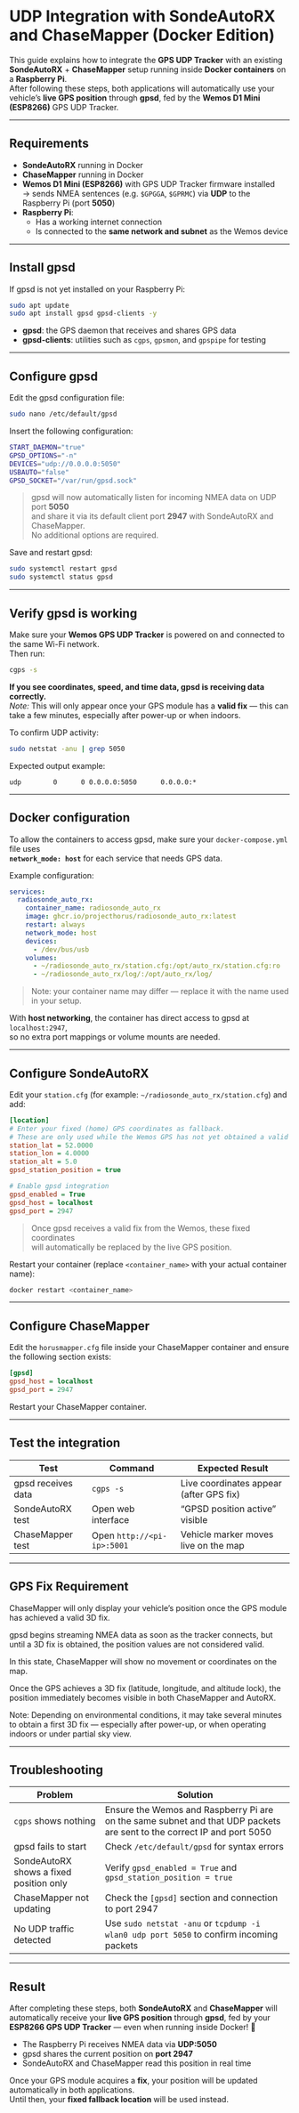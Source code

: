 # UDP Integration with SondeAutoRX and ChaseMapper (Docker Edition)

This guide explains how to integrate the **GPS UDP Tracker** with an existing **SondeAutoRX** + **ChaseMapper** setup running inside **Docker containers** on a **Raspberry Pi**.  
After following these steps, both applications will automatically use your vehicle’s **live GPS position** through **gpsd**, fed by the **Wemos D1 Mini (ESP8266)** GPS UDP Tracker.

---

## Requirements

- **SondeAutoRX** running in Docker  
- **ChaseMapper** running in Docker  
- **Wemos D1 Mini (ESP8266)** with GPS UDP Tracker firmware installed  
  → sends NMEA sentences (e.g. `$GPGGA`, `$GPRMC`) via **UDP** to the Raspberry Pi (port **5050**)  
- **Raspberry Pi**:
  - Has a working internet connection  
  - Is connected to the **same network and subnet** as the Wemos device

---

## Install gpsd

If gpsd is not yet installed on your Raspberry Pi:

```bash
sudo apt update
sudo apt install gpsd gpsd-clients -y
```

- **gpsd**: the GPS daemon that receives and shares GPS data  
- **gpsd-clients**: utilities such as `cgps`, `gpsmon`, and `gpspipe` for testing  

---

## Configure gpsd

Edit the gpsd configuration file:

```bash
sudo nano /etc/default/gpsd
```

Insert the following configuration:

```bash
START_DAEMON="true"
GPSD_OPTIONS="-n"
DEVICES="udp://0.0.0.0:5050"
USBAUTO="false"
GPSD_SOCKET="/var/run/gpsd.sock"
```

> gpsd will now automatically listen for incoming NMEA data on UDP port **5050**  
> and share it via its default client port **2947** with SondeAutoRX and ChaseMapper.  
> No additional options are required.

Save and restart gpsd:

```bash
sudo systemctl restart gpsd
sudo systemctl status gpsd
```

---

## Verify gpsd is working

Make sure your **Wemos GPS UDP Tracker** is powered on and connected to the same Wi-Fi network.  
Then run:

```bash
cgps -s
```

**If you see coordinates, speed, and time data, gpsd is receiving data correctly.**  
*Note:* This will only appear once your GPS module has a **valid fix** — this can take a few minutes, especially after power-up or when indoors.

To confirm UDP activity:

```bash
sudo netstat -anu | grep 5050
```

Expected output example:
```
udp        0      0 0.0.0.0:5050      0.0.0.0:* 
```

---

## Docker configuration

To allow the containers to access gpsd, make sure your `docker-compose.yml` file uses  
**`network_mode: host`** for each service that needs GPS data.

Example configuration:

```yaml
services:
  radiosonde_auto_rx:
    container_name: radiosonde_auto_rx
    image: ghcr.io/projecthorus/radiosonde_auto_rx:latest
    restart: always
    network_mode: host
    devices:
      - /dev/bus/usb
    volumes:
      - ~/radiosonde_auto_rx/station.cfg:/opt/auto_rx/station.cfg:ro
      - ~/radiosonde_auto_rx/log/:/opt/auto_rx/log/
```

> Note: your container name may differ — replace it with the name used in your setup.

With **host networking**, the container has direct access to gpsd at `localhost:2947`,  
so no extra port mappings or volume mounts are needed.

---

## Configure SondeAutoRX

Edit your `station.cfg` (for example: `~/radiosonde_auto_rx/station.cfg`) and add:

```ini
[location]
# Enter your fixed (home) GPS coordinates as fallback.
# These are only used while the Wemos GPS has not yet obtained a valid fix.
station_lat = 52.0000
station_lon = 4.0000
station_alt = 5.0
gpsd_station_position = true

# Enable gpsd integration
gpsd_enabled = True
gpsd_host = localhost
gpsd_port = 2947
```

> Once gpsd receives a valid fix from the Wemos, these fixed coordinates  
> will automatically be replaced by the live GPS position.

Restart your container (replace `<container_name>` with your actual container name):

```bash
docker restart <container_name>
```

---

## Configure ChaseMapper

Edit the `horusmapper.cfg` file inside your ChaseMapper container and ensure the following section exists:

```ini
[gpsd]
gpsd_host = localhost
gpsd_port = 2947
```

Restart your ChaseMapper container.

---

## Test the integration

| Test | Command | Expected Result |
|------|----------|-----------------|
| gpsd receives data | `cgps -s` | Live coordinates appear (after GPS fix) |
| SondeAutoRX test | Open web interface | “GPSD position active” visible |
| ChaseMapper test | Open `http://<pi-ip>:5001` | Vehicle marker moves live on the map |

---

## GPS Fix Requirement

ChaseMapper will only display your vehicle’s position once the GPS module has achieved a valid 3D fix.

gpsd begins streaming NMEA data as soon as the tracker connects,
but until a 3D fix is obtained, the position values are not considered valid.

In this state, ChaseMapper will show no movement or coordinates on the map.

Once the GPS achieves a 3D fix (latitude, longitude, and altitude lock),
the position immediately becomes visible in both ChaseMapper and AutoRX.

Note:
Depending on environmental conditions, it may take several minutes to obtain a first 3D fix —
especially after power-up, or when operating indoors or under partial sky view.

---

## Troubleshooting

| Problem | Solution |
|----------|-----------|
| `cgps` shows nothing | Ensure the Wemos and Raspberry Pi are on the same subnet and that UDP packets are sent to the correct IP and port 5050 |
| gpsd fails to start | Check `/etc/default/gpsd` for syntax errors |
| SondeAutoRX shows a fixed position only | Verify `gpsd_enabled = True` and `gpsd_station_position = true` |
| ChaseMapper not updating | Check the `[gpsd]` section and connection to port 2947 |
| No UDP traffic detected | Use `sudo netstat -anu` or `tcpdump -i wlan0 udp port 5050` to confirm incoming packets |

---

## Result

After completing these steps, both **SondeAutoRX** and **ChaseMapper** will automatically receive your **live GPS position** through **gpsd**, fed by your **ESP8266 GPS UDP Tracker** — even when running inside Docker! 🚀  

- The Raspberry Pi receives NMEA data via **UDP:5050**  
- gpsd shares the current position on **port 2947**  
- SondeAutoRX and ChaseMapper read this position in real time  

Once your GPS module acquires a **fix**, your position will be updated automatically in both applications.  
Until then, your **fixed fallback location** will be used instead.

